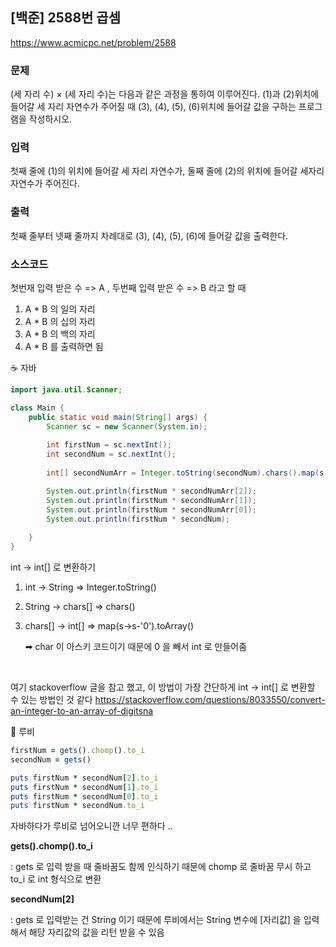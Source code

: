 ## [백준] 2588번 곱셈
https://www.acmicpc.net/problem/2588


### 문제
(세 자리 수) × (세 자리 수)는 다음과 같은 과정을 통하여 이루어진다.
(1)과 (2)위치에 들어갈 세 자리 자연수가 주어질 때 (3), (4), (5), (6)위치에 들어갈 값을 구하는 프로그램을 작성하시오.

### 입력
첫째 줄에 (1)의 위치에 들어갈 세 자리 자연수가, 둘째 줄에 (2)의 위치에 들어갈 세자리 자연수가 주어진다.

### 출력 
첫째 줄부터 넷째 줄까지 차례대로 (3), (4), (5), (6)에 들어갈 값을 출력한다.


### 소스코드
첫번재 입력 받은 수 => A , 두번째 입력 받은 수 => B 라고 할 때 
1. A * B 의 일의 자리 
2. A * B 의 십의 자리 
3. A * B 의 백의 자리 
4. A * B 
를 출력하면 됨 



☕️ 자바

```java
import java.util.Scanner;

class Main {
    public static void main(String[] args) {
        Scanner sc = new Scanner(System.in);
        
        int firstNum = sc.nextInt();
        int secondNum = sc.nextInt();
        
        int[] secondNumArr = Integer.toString(secondNum).chars().map(s -> s-'0').toArray();

        System.out.println(firstNum * secondNumArr[2]);
        System.out.println(firstNum * secondNumArr[1]);
        System.out.println(firstNum * secondNumArr[0]);
        System.out.println(firstNum * secondNum);
        
    }
}
```
int -> int[] 로 변환하기

1. int -> String => Integer.toString()

2. String -> chars[] => chars()

3. chars[] -> int[] => map(s->s-'0').toArray()

      ➡ char 이 아스키 코드이기 때문에 0 을 빼서 int 로 만들어줌

​

여기 stackoverflow 글을 참고 했고, 이 방법이 가장 간단하게 int -> int[] 로 변환할 수 있는 방법인 것 같다 
https://stackoverflow.com/questions/8033550/convert-an-integer-to-an-array-of-digitsna
​


💎 루비
```ruby
firstNum = gets().chomp().to_i
secondNum = gets()

puts firstNum * secondNum[2].to_i
puts firstNum * secondNum[1].to_i
puts firstNum * secondNum[0].to_i
puts firstNum * secondNum.to_i
```
자바하다가 루비로 넘어오니깐 너무 편하다 .. 

**gets().chomp().to_i**

: gets 로 입력 받을 때 줄바꿈도 함께 인식하기 때문에 chomp 로 줄바꿈 무시 하고 to_i 로 int 형식으로 변환 

**secondNum[2]**

: gets 로 입력받는 건 String 이기 때문에 루비에서는 String 변수에 [자리값] 을 입력해서 해당 자리값의 값을 리턴 받을 수 있음

​
​